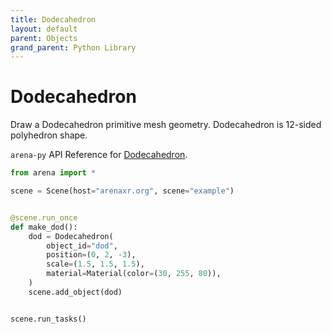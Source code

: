 ```yaml
---
title: Dodecahedron
layout: default
parent: Objects
grand_parent: Python Library
---
```


# Dodecahedron

Draw a Dodecahedron primitive mesh geometry. Dodecahedron is 12-sided polyhedron shape.

`arena-py` API Reference for [Dodecahedron](/content/python-api/objects/dodecahedron).

```python
from arena import *

scene = Scene(host="arenaxr.org", scene="example")


@scene.run_once
def make_dod():
    dod = Dodecahedron(
        object_id="dod",
        position=(0, 2, -3),
        scale=(1.5, 1.5, 1.5),
        material=Material(color=(30, 255, 80)),
    )
    scene.add_object(dod)


scene.run_tasks()
```
